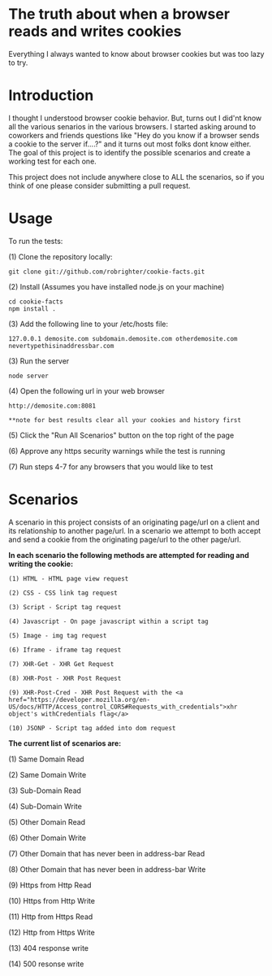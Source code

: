 The truth about when a browser reads and writes cookies
========================

Everything I always wanted to know about browser cookies but was too lazy to try.

Introduction
========================

I thought I understood browser cookie behavior. But, turns out I did'nt know all the various senarios in the various browsers. I started asking around to coworkers and friends questions like "Hey do you know if a browser sends a cookie to the server if....?" and it turns out most folks dont know either. The goal of this project is to identify the possible scenarios and create a working test for each one. 

This project does not include anywhere close to ALL the scenarios, so if you think of one please consider submitting a pull request.


Usage
=========================

To run the tests:

(1) Clone the repository locally:

	git clone git://github.com/robrighter/cookie-facts.git

(2) Install (Assumes you have installed node.js on your machine)

	cd cookie-facts
	npm install .

(3) Add the following line to your /etc/hosts file:

	127.0.0.1 demosite.com subdomain.demosite.com otherdemosite.com nevertypethisinaddressbar.com

(3) Run the server

	node server

(4) Open the following url in your web browser

	http://demosite.com:8081

	**note for best results clear all your cookies and history first

(5) Click the "Run All Scenarios" button on the top right of the page

(6) Approve any https security warnings while the test is running

(7) Run steps 4-7 for any browsers that you would like to test

Scenarios
=========================

A scenario in this project consists of an originating page/url on a client and its relationship to another page/url. In a scenario we attempt to both accept and send a cookie from the originating page/url to the other page/url.

<strong>In each scenario the following methods are attempted for reading and writing the cookie:</strong>


	(1) HTML - HTML page view request

	(2) CSS - CSS link tag request

	(3) Script - Script tag request

	(4) Javascript - On page javascript within a script tag

	(5) Image - img tag request

	(6) Iframe - iframe tag request

	(7) XHR-Get - XHR Get Request

	(8) XHR-Post - XHR Post Request

	(9) XHR-Post-Cred - XHR Post Request with the <a href="https://developer.mozilla.org/en-US/docs/HTTP/Access_control_CORS#Requests_with_credentials">xhr object's withCredentials flag</a>

	(10) JSONP - Script tag added into dom request



<strong>The current list of scenarios are:</strong>

(1) Same Domain Read

(2) Same Domain Write

(3) Sub-Domain Read

(4) Sub-Domain Write

(5) Other Domain Read

(6) Other Domain Write

(7) Other Domain that has never been in address-bar Read

(8) Other Domain that has never been in address-bar Write

(9) Https from Http Read

(10) Https from Http Write

(11) Http from Https Read

(12) Http from Https Write

(13) 404 response write

(14) 500 resonse write


